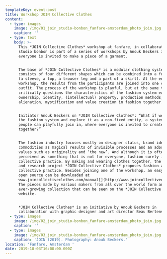 ```yaml
---
templateKey: event-post
title: Workshop JOIN Collective Clothes
content:
  - type: images
    image: /img/01_join_studio-bonbon_fanfare-amsterdam_photo_join.jpg
    caption: ''
  - type: text
    body: >-
      This *JOIN Collective Clothes* workshop at fanfare, in collaboration with
      studio bonbon is part of a series of workshops by Anouk Beckers in which
      everyone is invited to make a piece of a garment. 


      The base of *JOIN Collective Clothes* is a modular clothing system that
      consists of four different shapes which can be combined into a full outfit
      (a sleeve, a top, a trouser leg and a part of a skirt). At the end of the
      workshop, the results from the participants are joined into one complete
      outfit. The process of the workshop is playful, but at the same time it
      critically questions the characteristics of the fashion system exploring
      ownership, identity, (intellectual) property, production methods,
      alienation, mystification and value creation in fashion together.


      Initiator Anouk Beckers on *JOIN Collective Clothes*: “What if we open up
      the fashion system and explore it as a non-fixed entity, a system where
      people can playfully join in, where everyone is invited to create fashion
      together?”


      The fashion industry focuses mostly on designer status, brand identity,
      commodities as magical results of invisible processes and an adoration of
      values such as originality and ‘the new’. And although it is often
      perceived as something that is not for everyone, fashion surely is a
      collective practice. By making and wearing clothes together, the design
      and research project *JOIN Collective Clothes* proposes fashion as a
      collective practice. Besides joining one of the workshop, an easy-to-use
      open source can be downloaded at
      www.joincollectiveclothes.com/manual[](http://www.joincollectiveclothes.com/).
      The pieces made by various makers from all over the world form an
      ever-growing collection that can be seen on the *JOIN Collective Clothes*
      website.


      *JOIN Collective Clothes* is an initiative by Anouk Beckers in
      collaboration with graphic designer and art director Beau Bertens.
  - type: images
    image: /img/02_join_studio-bonbon_fanfare-amsterdam_photo_join.jpg
    caption: ''
  - type: images
    image: /img/03_join_studio-bonbon_fanfare-amsterdam_photo_join.jpg
    caption: 'JOIN (2019). Photography: Anouk Beckers.'
location: 'Fanfare, Amsterdam '
date: 2019-10-03T16:00:00.000Z
---
```

